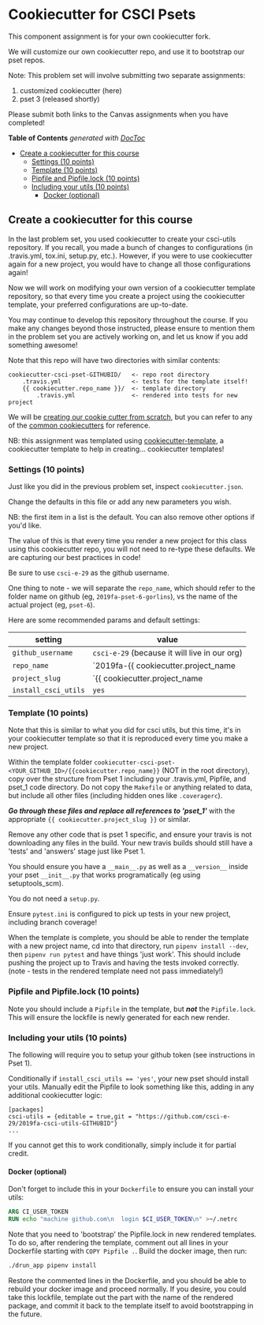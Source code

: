 # Cookiecutter for CSCI Psets

This component assignment is for your own cookiecutter fork.

We will customize our own cookiecutter repo, and use it to bootstrap our pset
repos.

Note: This problem set will involve submitting two separate assignments:

1. customized cookiecutter (here)
2. pset 3 (released shortly)

Please submit both links to the Canvas assignments when you have completed!

<!-- START doctoc generated TOC please keep comment here to allow auto update -->
<!-- DON'T EDIT THIS SECTION, INSTEAD RE-RUN doctoc TO UPDATE -->
**Table of Contents**  *generated with [DocToc](https://github.com/thlorenz/doctoc)*

- [Create a cookiecutter for this course](#create-a-cookiecutter-for-this-course)
  - [Settings (10 points)](#settings-10-points)
  - [Template (10 points)](#template-10-points)
  - [Pipfile and Pipfile.lock (10 points)](#pipfile-and-pipfilelock-10-points)
  - [Including your utils (10 points)](#including-your-utils-10-points)
    - [Docker (optional)](#docker-optional)

<!-- END doctoc generated TOC please keep comment here to allow auto update -->


## Create a cookiecutter for this course

In the last problem set, you used cookiecutter to create your csci-utils
repository. If you recall, you made a bunch of changes to configurations (in
.travis.yml, tox.ini, setup.py, etc.). However, if you were to use cookiecutter
again for a new project, you would have to change all those configurations
again!

Now we will work on modifying your own version of a cookiecutter template
repository, so that every time you create a project using the cookiecutter
template, your preferred configurations are up-to-date.

You may continue to develop this repository throughout the course. If you make
any changes beyond those instructed, please ensure to mention them in the
problem set you are actively working on, and let us know if you add something
awesome!

Note that this repo will have two directories with similar contents:

```
cookiecutter-csci-pset-GITHUBID/   <- repo root directory
    .travis.yml                    <- tests for the template itself!
    {{ cookiecutter.repo_name }}/  <- template directory
        .travis.yml                <- rendered into tests for new project
```

We will be [creating our cookie cutter from
scratch](https://cookiecutter.readthedocs.io/en/latest/first_steps.html), but
you can refer to  any of the [common
cookiecutters](https://cookiecutter.readthedocs.io/en/latest/readme.html#a-pantry-full-of-cookiecutters)
for reference.

NB: this assignment was templated using
[cookiecutter-template](https://github.com/eviweb/cookiecutter-template), a
cookiecutter template to help in creating... cookiecutter templates!

### Settings (10 points)

Just like you did in the previous problem set, inspect `cookiecutter.json`.

Change the defaults in this file or add any new parameters you wish.

NB: the first item in a list is the default. You can also remove other options
if you'd like.

The value of this is that every time you render a new project for this class
using this cookiecutter repo, you will not need to re-type these defaults. We
are capturing our best practices in code!

Be sure to use `csci-e-29` as the github username.

One thing to note - we will separate the `repo_name`, which should refer to the
folder name on github (eg, `2019fa-pset-6-gorlins`), vs the name of the actual
project (eg, `pset-6`).

Here are some recommended params and default settings:

| setting | value |
|-|-|
| `github_username` | `csci-e-29` (because it will live in our org) |
| `repo_name` | `2019fa-{{ cookiecutter.project_name|lower|replace(' ','-') }}-GITHUBID` |
| `project_slug` | `{{ cookiecutter.project_name|lower|replace(' ','_') }}` |
| `install_csci_utils` | `yes` |


### Template (10 points)

Note that this is similar to what you did for csci utils, but this time, it's in
your cookiecutter template so that it is reproduced every time you make a new
project.

Within the template folder
`cookiecutter-csci-pset-<YOUR_GITHUB_ID>/{{cookiecutter.repo_name}}` (NOT in the
root directory), copy over the structure from Pset 1 including your .travis.yml,
Pipfile, and pset_1 code directory.  Do not copy the `Makefile` or anything
related to data, but include all other files (including hidden ones like
`.coveragerc`).

***Go through these files and replace all references to 'pset_1'*** with the
appropriate `{{ cookiecutter.project_slug }}` or similar.

Remove any other code that is pset 1 specific, and ensure your travis is not
downloading any files in the build. Your new travis builds should still have  a
'tests' and 'answers' stage just like Pset 1.

You should ensure you have a `__main__.py` as well as a `__version__` inside
your pset `__init__.py` that works programatically (eg using setuptools_scm).

You do not need a `setup.py`.

Ensure `pytest.ini` is configured to pick up tests in your new project,
including branch coverage!

When the template is complete, you should be able to render the template with a
new project name, cd into that directory, run `pipenv install --dev`, then
`pipenv run pytest` and have things 'just work'.  This should include pushing
the project up to Travis and having the tests invoked correctly. (note - tests
in the rendered template need not pass immediately!)

### Pipfile and Pipfile.lock (10 points)

Note you should include a `Pipfile` in the template, but ***not*** the
`Pipfile.lock`.  This will ensure the lockfile is newly generated for each new
render.

### Including your utils (10 points)

The following will require you to setup your github token (see instructions in
Pset 1).

Conditionally if `install_csci_utils == 'yes'`, your new pset should install
your utils.  Manually edit the Pipfile to look something like this, adding in
any additional cookiecutter logic:

```
[packages]
csci-utils = {editable = true,git = "https://github.com/csci-e-29/2019fa-csci-utils-GITHUBID"}
...
```

If you cannot get this to work conditionally, simply include it for partial
credit.

#### Docker (optional)

Don't forget to include this in your `Dockerfile` to ensure you can install
your utils:

```Dockerfile
ARG CI_USER_TOKEN
RUN echo "machine github.com\n  login $CI_USER_TOKEN\n" >~/.netrc
```

Note that you need to 'bootstrap' the Pipfile.lock in new rendered templates. To
do so, after rendering the template, comment out all lines in your Dockerfile
starting with `COPY Pipfile .`. Build the docker image, then run:

```bash
./drun_app pipenv install
```

Restore the commented lines in the Dockerfile, and you should be able to rebuild
your docker image and proceed normally. If you desire, you could take this
lockfile, template out the part with the name of the rendered package, and
commit it back to the template itself to avoid bootstrapping in the future.
